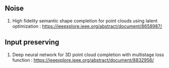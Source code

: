
## Noise
1. High fidelity semantic shape completion for point clouds using latent optimization : https://ieeexplore.ieee.org/abstract/document/8658987/

## Input preserving
1. Deep neural network for 3D point cloud completion with multistage loss function : https://ieeexplore.ieee.org/abstract/document/8832956/ 
   
